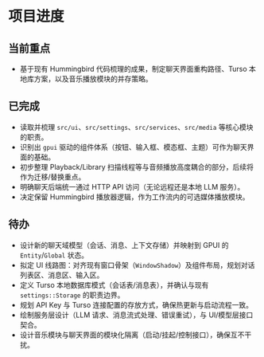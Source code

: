 # 项目进度

## 当前重点
- 基于现有 Hummingbird 代码梳理的成果，制定聊天界面重构路径、Turso 本地库方案，以及音乐播放模块的并存策略。

## 已完成
- 读取并梳理 `src/ui`、`src/settings`、`src/services`、`src/media` 等核心模块的职责。
- 识别出 `gpui` 驱动的组件体系（按钮、输入框、模态框、主题）可作为聊天界面的基础。
- 初步整理 Playback/Library 扫描线程等与音频播放高度耦合的部分，后续将作为迁移/替换重点。
- 明确聊天后端统一通过 HTTP API 访问（无论远程还是本地 LLM 服务）。
- 决定保留 Hummingbird 播放器逻辑，作为工作流内的可选媒体播放模块。

## 待办
- 设计新的聊天域模型（会话、消息、上下文存储）并映射到 GPUI 的 `Entity`/`Global` 状态。
- 拟定 UI 线路图：对齐现有窗口骨架（`WindowShadow`）及组件布局，规划对话列表区、消息区、输入区。
- 定义 Turso 本地数据库模式（会话表/消息表），并确认与现有 `settings::Storage` 的职责边界。
- 规划 API Key 与 Turso 连接配置的存放方式，确保热更新与启动流程一致。
- 绘制服务层设计（LLM 请求、消息流式处理、错误重试），与 UI/模型层接口契合。
- 设计音乐模块与聊天界面的模块化隔离（启动/挂起/控制接口），确保互不干扰。
